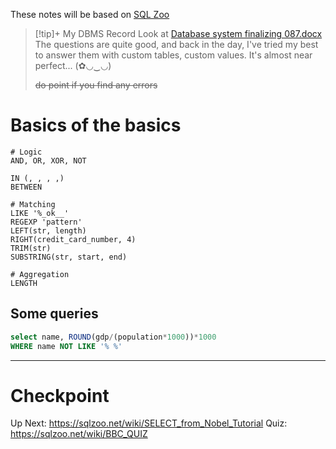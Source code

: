 These notes will be based on [SQL Zoo](https://sqlzoo.net/wiki/SQL_Tutorial)

> [!tip]+ My DBMS Record
> Look at [Database system finalizing 087.docx](https://1drv.ms/w/s!Ahck7ClErvaegSc-iF3ciYJy5mgN?e=rvZuxu)
> The questions are quite good, and back in the day, I've tried my best to answer them with custom tables, custom values. It's almost near perfect... (✿◡‿◡) 
> 
> ~~do point if you find any errors~~

# Basics of the basics

```plsql
# Logic
AND, OR, XOR, NOT

IN (, , , ,)
BETWEEN

# Matching
LIKE '%_ok__'
REGEXP 'pattern'
LEFT(str, length)
RIGHT(credit_card_number, 4)
TRIM(str)
SUBSTRING(str, start, end)

# Aggregation
LENGTH

```
## Some queries

```sql
select name, ROUND(gdp/(population*1000))*1000
WHERE name NOT LIKE '% %'
```
---
# Checkpoint
Up Next: https://sqlzoo.net/wiki/SELECT_from_Nobel_Tutorial
Quiz: https://sqlzoo.net/wiki/BBC_QUIZ